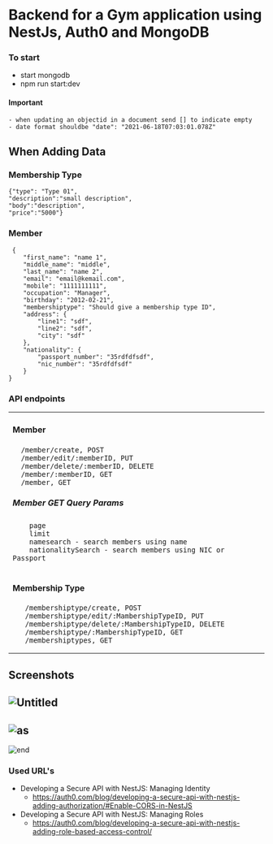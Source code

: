 # Backend for a Gym application using NestJs, Auth0 and MongoDB

### To start
  - start mongodb
  - npm run start:dev


  #### Important  
    - when updating an objectid in a document send [] to indicate empty
    - date format shouldbe "date": "2021-06-18T07:03:01.078Z"

## When Adding Data

### Membership Type
    {"type": "Type 01",
    "description":"small description",
    "body":"description", 
    "price":"5000"}
    
 ### Member 
     {
        "first_name": "name 1",
        "middle_name": "middle",
        "last_name": "name 2",
        "email": "email@kemail.com",
        "mobile": "1111111111",
        "occupation": "Manager",
        "birthday": "2012-02-21",
        "membershiptype": "Should give a membership type ID",
        "address": {
            "line1": "sdf",
            "line2": "sdf",
            "city": "sdf"
        },
        "nationality": {
            "passport_number": "35rdfdfsdf",
            "nic_number": "35rdfdfsdf"
        }
    }

### API endpoints
<table><tr><td> 

#### Member
      /member/create, POST
      /member/edit/:memberID, PUT
      /member/delete/:memberID, DELETE
      /member/:memberID, GET
      /member, GET
##### Member GET Query Params
        page
        limit
        namesearch - search members using name
        nationalitySearch - search members using NIC or Passport
 
 </td>   

</tr>
<tr>
<td>

#### Membership Type
       /membershiptype/create, POST
       /membershiptype/edit/:MambershipTypeID, PUT
       /membershiptype/delete/:MambershipTypeID, DELETE
       /membershiptype/:MambershipTypeID, GET
       /membershiptypes, GET

  </td>
  </tr> 
</table>

## Screenshots

![Untitled](https://user-images.githubusercontent.com/59562575/133206666-066e0876-936d-4634-b651-4aef8499f9e7.jpg)
- 
![as](https://user-images.githubusercontent.com/59562575/133206692-72af8c4f-090e-451b-be1d-98a446cc2b00.jpg)
- 
![end](https://user-images.githubusercontent.com/59562575/133206699-84118685-72ed-45b7-b5bb-4de101dec3ab.jpg)


   ### Used URL's 
  - Developing a Secure API with NestJS: Managing Identity
      - https://auth0.com/blog/developing-a-secure-api-with-nestjs-adding-authorization/#Enable-CORS-in-NestJS
  - Developing a Secure API with NestJS: Managing Roles
    - https://auth0.com/blog/developing-a-secure-api-with-nestjs-adding-role-based-access-control/